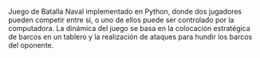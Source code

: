 Juego de Batalla Naval implementado en Python, donde dos jugadores pueden competir entre sí, o uno de ellos puede ser controlado por la computadora. La dinámica del juego se basa en la colocación estratégica de barcos en un tablero y la realización de ataques para hundir los barcos del oponente.
